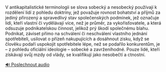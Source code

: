 
V antikapitalistické terminologii se slova sobecký a nesobecký používají k rozdělení lidí z pohledu doktríny, jež považuje rovnost bohatství a příjmů za jediný přirozený a spravedlivý stav společenských podmínek, jež označuje lidi, kteří vlastní či vydělávají více, než je průměr, za vykořisťovatele, a která odsuzuje podnikatelskou činnost, jelikož prý škodí společnému blahu. Podnikat, záviset přímo na schválení či neschválení vlastního jednání spotřebiteli, usilovat o přízeň nakupujících a dosáhnout zisku, když se člověku podaří uspokojit spotřebitele lépe, než se podařilo konkurentům, je – z pohledu oficiální ideologie – sobecké a zavrženíhodné. Pouze lidé, kteří získávají svůj mzdy od vlády, se kvalifikují jako nesobečtí a ctnostní.

[🔊 Poslechnout audio](/data/7-paragraphs/audio/chapter_145/para_013-V-antikapitalistick-terminologii-se-slova-sobeck.mp3)
